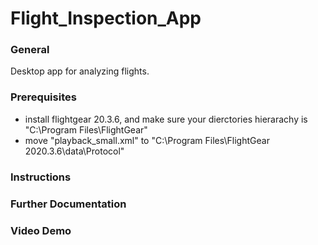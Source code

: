 # Flight_Inspection_App
### General
Desktop app for analyzing flights.



### Prerequisites
* install flightgear 20.3.6, and make sure your dierctories hierarachy is "C:\Program Files\FlightGear"
* move "playback_small.xml" to "C:\Program Files\FlightGear 2020.3.6\data\Protocol"

### Instructions

### Further Documentation

### Video Demo
